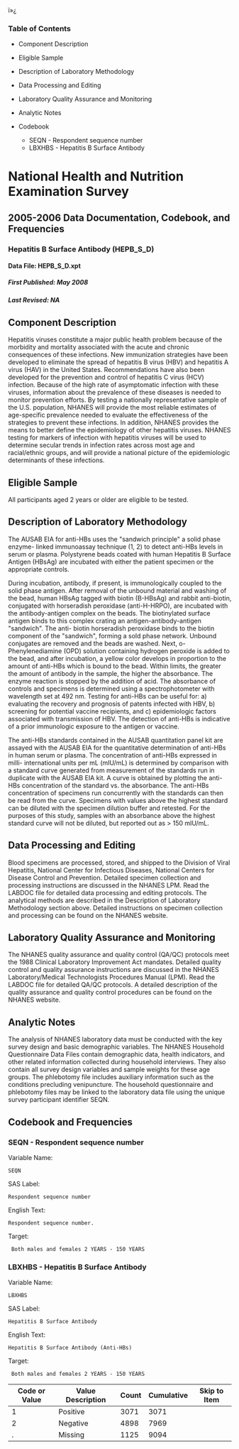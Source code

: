 ï»¿

### Table of Contents

  * Component Description
  * Eligible Sample
  * Description of Laboratory Methodology
  * Data Processing and Editing
  * Laboratory Quality Assurance and Monitoring
  * Analytic Notes
  * Codebook

    * SEQN - Respondent sequence number
    * LBXHBS - Hepatitis B Surface Antibody

# National Health and Nutrition Examination Survey

## 2005-2006 Data Documentation, Codebook, and Frequencies

### Hepatitis B Surface Antibody (HEPB_S_D)

####  Data File: HEPB_S_D.xpt

#####  First Published: May 2008

#####  Last Revised: NA

## Component Description

Hepatitis viruses constitute a major public health problem because of the
morbidity and mortality associated with the acute and chronic consequences of
these infections. New immunization strategies have been developed to eliminate
the spread of hepatitis B virus (HBV) and hepatitis A virus (HAV) in the
United States. Recommendations have also been developed for the prevention and
control of hepatitis C virus (HCV) infection. Because of the high rate of
asymptomatic infection with these viruses, information about the prevalence of
these diseases is needed to monitor prevention efforts. By testing a
nationally representative sample of the U.S. population, NHANES will provide
the most reliable estimates of age-specific prevalence needed to evaluate the
effectiveness of the strategies to prevent these infections. In addition,
NHANES provides the means to better define the epidemiology of other hepatitis
viruses. NHANES testing for markers of infection with hepatitis viruses will
be used to determine secular trends in infection rates across most age and
racial/ethnic groups, and will provide a national picture of the epidemiologic
determinants of these infections.

## Eligible Sample

All participants aged 2 years or older are eligible to be tested.

## Description of Laboratory Methodology

The AUSAB EIA for anti-HBs uses the "sandwich principle" a solid phase enzyme-
linked immunoassay technique (1, 2) to detect anti-HBs levels in serum or
plasma. Polystyrene beads coated with human Hepatitis B Surface Antigen
(HBsAg) are incubated with either the patient specimen or the appropriate
controls.

During incubation, antibody, if present, is immunologically coupled to the
solid phase antigen. After removal of the unbound material and washing of the
bead, human HBsAg tagged with biotin (B-HBsAg) and rabbit anti-biotin,
conjugated with horseradish peroxidase (anti-H-HRPO), are incubated with the
antibody-antigen complex on the beads. The biotinylated surface antigen binds
to this complex crating an antigen-antibody-antigen "sandwich". The anti-
biotin horseradish peroxidase binds to the biotin component of the "sandwich",
forming a sold phase network. Unbound conjugates are removed and the beads are
washed. Next, o-Phenylenediamine (OPD) solution containing hydrogen peroxide
is added to the bead, and after incubation, a yellow color develops in
proportion to the amount of anti-HBs which is bound to the bead. Within
limits, the greater the amount of antibody in the sample, the higher the
absorbance. The enzyme reaction is stopped by the addition of acid. The
absorbance of controls and specimens is determined using a spectrophotometer
with wavelength set at 492 nm. Testing for anti-HBs can be useful for: a)
evaluating the recovery and prognosis of patents infected with HBV, b)
screening for potential vaccine recipients, and c) epidemiologic factors
associated with transmission of HBV. The detection of anti-HBs is indicative
of a prior immunologic exposure to the antigen or vaccine.

The anti-HBs standards contained in the AUSAB quantitation panel kit are
assayed with the AUSAB EIA for the quantitative determination of anti-HBs in
human serum or plasma. The concentration of anti-HBs expressed in milli-
international units per mL (mIU/mL) is determined by comparison with a
standard curve generated from measurement of the standards run in duplicate
with the AUSAB EIA kit. A curve is obtained by plotting the anti-HBs
concentration of the standard vs. the absorbance. The anti-HBs concentration
of specimens run concurrently with the standards can then be read from the
curve. Specimens with values above the highest standard can be diluted with
the specimen dilution buffer and retested. For the purposes of this study,
samples with an absorbance above the highest standard curve will not be
diluted, but reported out as > 150 mIU/mL.

## Data Processing and Editing

Blood specimens are processed, stored, and shipped to the Division of Viral
Hepatitis, National Center for Infectious Diseases, National Centers for
Disease Control and Prevention. Detailed specimen collection and processing
instructions are discussed in the NHANES LPM. Read the LABDOC file for
detailed data processing and editing protocols. The analytical methods are
described in the Description of Laboratory Methodology section above. Detailed
instructions on specimen collection and processing can be found on the NHANES
website.

## Laboratory Quality Assurance and Monitoring

The NHANES quality assurance and quality control (QA/QC) protocols meet the
1988 Clinical Laboratory Improvement Act mandates. Detailed quality control
and quality assurance instructions are discussed in the NHANES
Laboratory/Medical Technologists Procedures Manual (LPM). Read the LABDOC file
for detailed QA/QC protocols. A detailed description of the quality assurance
and quality control procedures can be found on the NHANES website.

## Analytic Notes

The analysis of NHANES laboratory data must be conducted with the key survey
design and basic demographic variables. The NHANES Household Questionnaire
Data Files contain demographic data, health indicators, and other related
information collected during household interviews. They also contain all
survey design variables and sample weights for these age groups. The
phlebotomy file includes auxiliary information such as the conditions
precluding venipuncture. The household questionnaire and phlebotomy files may
be linked to the laboratory data file using the unique survey participant
identifier SEQN.

## Codebook and Frequencies

### SEQN - Respondent sequence number

Variable Name:

    SEQN
SAS Label:

    Respondent sequence number
English Text:

    Respondent sequence number.
Target:

     Both males and females 2 YEARS - 150 YEARS

### LBXHBS - Hepatitis B Surface Antibody

Variable Name:

    LBXHBS
SAS Label:

    Hepatitis B Surface Antibody
English Text:

    Hepatitis B Surface Antibody (Anti-HBs)
Target:

     Both males and females 2 YEARS - 150 YEARS
Code or Value | Value Description | Count | Cumulative | Skip to Item  
---|---|---|---|---  
1 | Positive | 3071 | 3071 |   
2 | Negative | 4898 | 7969 |   
. | Missing | 1125 | 9094 | 

